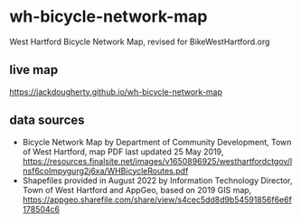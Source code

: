 # wh-bicycle-network-map
West Hartford Bicycle Network Map, revised for BikeWestHartford.org

## live map
https://jackdougherty.github.io/wh-bicycle-network-map

## data sources
- Bicycle Network Map by Department of Community Development, Town of West Hartford, map PDF last updated 25 May 2019, https://resources.finalsite.net/images/v1650896925/westhartfordctgov/lnsf6colmpygurg2j6xa/WHBicycleRoutes.pdf
- Shapefiles provided in August 2022 by Information Technology Director, Town of West Hartford and AppGeo, based on 2019 GIS map, https://appgeo.sharefile.com/share/view/s4cec5dd8d9b54591856f6e6f178504c6
